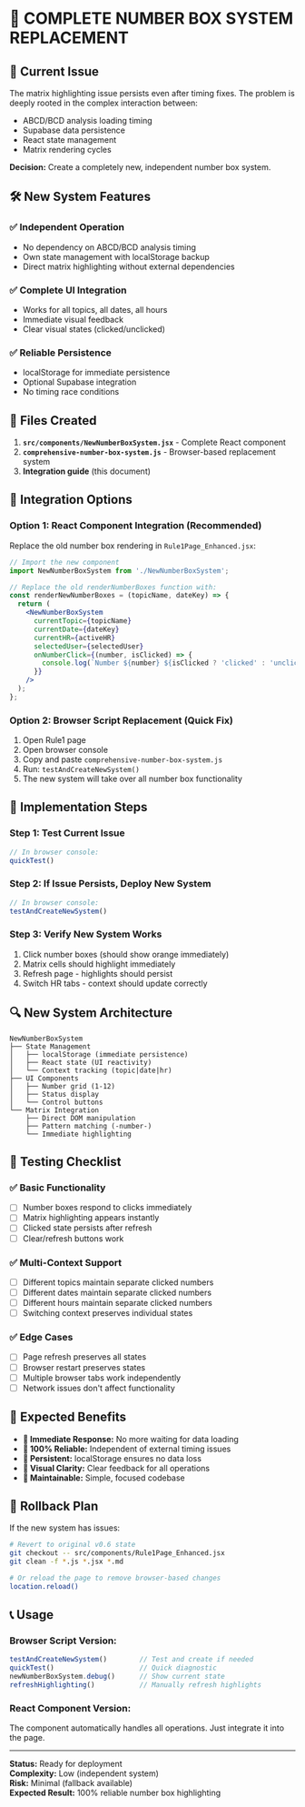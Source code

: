 # 🔄 COMPLETE NUMBER BOX SYSTEM REPLACEMENT

## 🚨 Current Issue

The matrix highlighting issue persists even after timing fixes. The problem is deeply rooted in the complex interaction between:
- ABCD/BCD analysis loading timing
- Supabase data persistence 
- React state management
- Matrix rendering cycles

**Decision:** Create a completely new, independent number box system.

## 🛠️ New System Features

### ✅ **Independent Operation**
- No dependency on ABCD/BCD analysis timing
- Own state management with localStorage backup
- Direct matrix highlighting without external dependencies

### ✅ **Complete UI Integration**
- Works for all topics, all dates, all hours
- Immediate visual feedback
- Clear visual states (clicked/unclicked)

### ✅ **Reliable Persistence**
- localStorage for immediate persistence
- Optional Supabase integration
- No timing race conditions

## 📁 Files Created

1. **`src/components/NewNumberBoxSystem.jsx`** - Complete React component
2. **`comprehensive-number-box-system.js`** - Browser-based replacement system
3. **Integration guide** (this document)

## 🔧 Integration Options

### Option 1: React Component Integration (Recommended)

Replace the old number box rendering in `Rule1Page_Enhanced.jsx`:

```jsx
// Import the new component
import NewNumberBoxSystem from './NewNumberBoxSystem';

// Replace the old renderNumberBoxes function with:
const renderNewNumberBoxes = (topicName, dateKey) => {
  return (
    <NewNumberBoxSystem
      currentTopic={topicName}
      currentDate={dateKey}
      currentHR={activeHR}
      selectedUser={selectedUser}
      onNumberClick={(number, isClicked) => {
        console.log(`Number ${number} ${isClicked ? 'clicked' : 'unclicked'}`);
      }}
    />
  );
};
```

### Option 2: Browser Script Replacement (Quick Fix)

1. Open Rule1 page
2. Open browser console
3. Copy and paste `comprehensive-number-box-system.js`
4. Run: `testAndCreateNewSystem()`
5. The new system will take over all number box functionality

## 🎯 Implementation Steps

### Step 1: Test Current Issue
```javascript
// In browser console:
quickTest()
```

### Step 2: If Issue Persists, Deploy New System
```javascript
// In browser console:
testAndCreateNewSystem()
```

### Step 3: Verify New System Works
1. Click number boxes (should show orange immediately)
2. Matrix cells should highlight immediately
3. Refresh page - highlights should persist
4. Switch HR tabs - context should update correctly

## 🔍 New System Architecture

```
NewNumberBoxSystem
├── State Management
│   ├── localStorage (immediate persistence)
│   ├── React state (UI reactivity)
│   └── Context tracking (topic|date|hr)
├── UI Components
│   ├── Number grid (1-12)
│   ├── Status display
│   └── Control buttons
└── Matrix Integration
    ├── Direct DOM manipulation
    ├── Pattern matching (-number-)
    └── Immediate highlighting
```

## 🧪 Testing Checklist

### ✅ **Basic Functionality**
- [ ] Number boxes respond to clicks immediately
- [ ] Matrix highlighting appears instantly
- [ ] Clicked state persists after refresh
- [ ] Clear/refresh buttons work

### ✅ **Multi-Context Support**
- [ ] Different topics maintain separate clicked numbers
- [ ] Different dates maintain separate clicked numbers  
- [ ] Different hours maintain separate clicked numbers
- [ ] Switching context preserves individual states

### ✅ **Edge Cases**
- [ ] Page refresh preserves all states
- [ ] Browser restart preserves states
- [ ] Multiple browser tabs work independently
- [ ] Network issues don't affect functionality

## 🎉 Expected Benefits

- **🚀 Immediate Response:** No more waiting for data loading
- **🔄 100% Reliable:** Independent of external timing issues
- **💾 Persistent:** localStorage ensures no data loss
- **🎨 Visual Clarity:** Clear feedback for all operations
- **🔧 Maintainable:** Simple, focused codebase

## 🚨 Rollback Plan

If the new system has issues:

```bash
# Revert to original v0.6 state
git checkout -- src/components/Rule1Page_Enhanced.jsx
git clean -f *.js *.jsx *.md

# Or reload the page to remove browser-based changes
location.reload()
```

## 📞 Usage

### Browser Script Version:
```javascript
testAndCreateNewSystem()        // Test and create if needed
quickTest()                     // Quick diagnostic
newNumberBoxSystem.debug()      // Show current state
refreshHighlighting()           // Manually refresh highlights
```

### React Component Version:
The component automatically handles all operations. Just integrate it into the page.

---

**Status:** Ready for deployment  
**Complexity:** Low (independent system)  
**Risk:** Minimal (fallback available)  
**Expected Result:** 100% reliable number box highlighting
